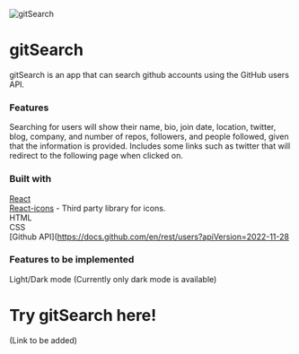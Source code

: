 ![gitSearch](https://user-images.githubusercontent.com/108159052/208324274-f850ed68-0ee9-4047-b23a-5cb4d8ff97bd.png)

# gitSearch

gitSearch is an app that can search github accounts using the GitHub users API.


### Features

Searching for users will show their name, bio, join date, location, twitter, blog, company, and number of repos, followers, and people followed, given that the information is provided. 
Includes some links such as twitter that will redirect to the following page when clicked on.

### Built with

[React](https://reactjs.org/)  
[React-icons](https://react-icons.github.io/react-icons/) - Third party library for icons.  
HTML  
CSS  
[Github API](https://docs.github.com/en/rest/users?apiVersion=2022-11-28  

### Features to be implemented

Light/Dark mode (Currently only dark mode is available)


# Try gitSearch here!
(Link to be added)

